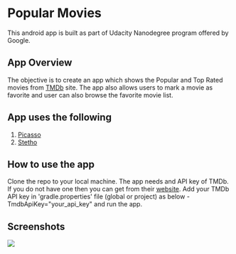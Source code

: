 # Popular Movies
This android app is built as part of Udacity Nanodegree program offered by Google.

App Overview
-
The objective is to create an app which shows the Popular and Top Rated movies from [TMDb](https://www.themoviedb.org/) site. The app also allows users to mark a movie as favorite and user can also browse the favorite movie list.

App uses the following
-
1. [Picasso](http://square.github.io/picasso/)
2. [Stetho](http://facebook.github.io/stetho/)

How to use the app
-
Clone the repo to your local machine. The app needs and API key of TMDb. If you do not have one then you can get from their [website](https://www.themoviedb.org/). Add your TMDb API key in 'gradle.properties' file (global or project) as below -
TmdbApiKey="your_api_key" and run the app.

Screenshots
-
![](https://user-images.githubusercontent.com/33470591/39401799-9ee75dbe-4b46-11e8-8a0e-43a46e339100.jpg)